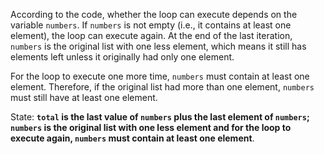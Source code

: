 According to the code, whether the loop can execute depends on the variable `numbers`. If `numbers` is not empty (i.e., it contains at least one element), the loop can execute again. At the end of the last iteration, `numbers` is the original list with one less element, which means it still has elements left unless it originally had only one element. 

For the loop to execute one more time, `numbers` must contain at least one element. Therefore, if the original list had more than one element, `numbers` must still have at least one element. 

State: **`total` is the last value of `numbers` plus the last element of `numbers`; `numbers` is the original list with one less element and for the loop to execute again, `numbers` must contain at least one element**.